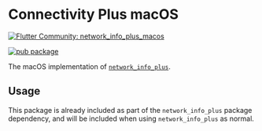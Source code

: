 # Connectivity Plus macOS

[![Flutter Community: network_info_plus_macos](https://fluttercommunity.dev/_github/header/network_info_plus_macos)](https://github.com/fluttercommunity/community)

[![pub package](https://img.shields.io/pub/v/network_info_plus_macos.svg)](https://pub.dev/packages/network_info_plus_macos)

The macOS implementation of [`network_info_plus`](https://pub.dev/packages/network_info_plus).

## Usage

This package is already included as part of the `network_info_plus` package dependency, and will
be included when using `network_info_plus` as normal.
